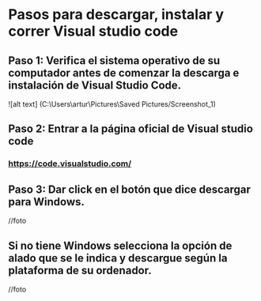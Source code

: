 # Pasos para descargar, instalar y correr Visual studio code

## Paso 1: Verifica el sistema operativo de su computador antes de comenzar la descarga e instalación de Visual Studio Code.

![alt text] (C:\Users\artur\Pictures\Saved Pictures/Screenshot_1)

## Paso 2: Entrar a la página oficial de Visual studio code 
### https://code.visualstudio.com/

## Paso 3: Dar click en el botón que dice descargar para Windows.
//foto
## Si no tiene Windows selecciona la opción de alado que se le indica y descargue según la plataforma de su ordenador.
//foto

##